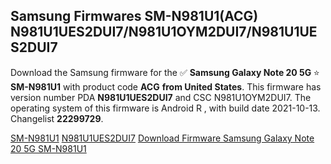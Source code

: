 <h2>Samsung Firmwares SM-N981U1(ACG) N981U1UES2DUI7/N981U1OYM2DUI7/N981U1UES2DUI7</h2>
Download the Samsung firmware for the ✅ <strong>Samsung Galaxy Note 20 5G </strong> ⭐ <strong>SM-N981U1</strong> with product code <strong>ACG</strong> <strong> from United States</strong>. This firmware has version number PDA <strong>N981U1UES2DUI7</strong> and CSC N981U1OYM2DUI7. The operating system of this firmware is Android R , with build date 2021-10-13. Changelist <strong>22299729</strong>.


[SM-N981U1](https://samfirm.shop/samsung/model/SM-N981U1)
[N981U1UES2DUI7](https://samfirm.shop/samsung/pda/N981U1UES2DUI7)
[Download Firmware Samsung Galaxy Note 20 5G SM-N981U1](https://samfirm.shop/samsung/firmware/464646)
